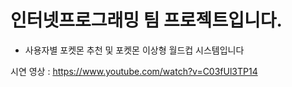 인터넷프로그래밍 팀 프로젝트입니다.
=============
* 사용자별 포켓몬 추천 및 포켓몬 이상형 월드컵 시스템입니다

시연 영상 : https://www.youtube.com/watch?v=C03fUl3TP14

